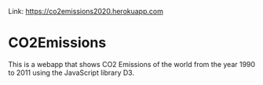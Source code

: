 Link: https://co2emissions2020.herokuapp.com

# CO2Emissions
This is a webapp that shows CO2 Emissions of the world from the year 1990 to 2011 using the JavaScript library D3.

